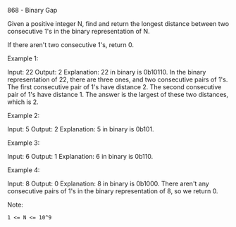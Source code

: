 868 - Binary Gap

Given a positive integer N, find and return the longest distance between two consecutive 1's in the binary representation of N.

If there aren't two consecutive 1's, return 0.

 

Example 1:

Input: 22
Output: 2
Explanation: 
22 in binary is 0b10110.
In the binary representation of 22, there are three ones, and two consecutive pairs of 1's.
The first consecutive pair of 1's have distance 2.
The second consecutive pair of 1's have distance 1.
The answer is the largest of these two distances, which is 2.

Example 2:

Input: 5
Output: 2
Explanation: 
5 in binary is 0b101.

Example 3:

Input: 6
Output: 1
Explanation: 
6 in binary is 0b110.

Example 4:

Input: 8
Output: 0
Explanation: 
8 in binary is 0b1000.
There aren't any consecutive pairs of 1's in the binary representation of 8, so we return 0.

 

Note:

    1 <= N <= 10^9
